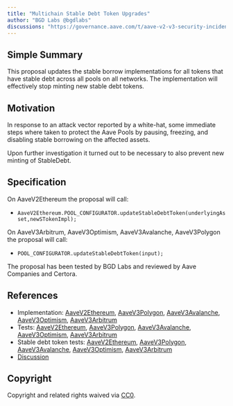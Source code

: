 ```yaml
---
title: "Multichain Stable Debt Token Upgrades"
author: "BGD Labs @bgdlabs"
discussions: "https://governance.aave.com/t/aave-v2-v3-security-incident-04-11-2023/15335/26"
---
```


## Simple Summary

This proposal updates the stable borrow implementations for all tokens that have stable debt across all pools on all networks.
The implementation will effectively stop minting new stable debt tokens.

## Motivation

In response to an attack vector reported by a white-hat, some immediate steps where taken to protect the Aave Pools by pausing, freezing, and disabling stable borrowing on the affected assets.

Upon further investigation it turned out to be necessary to also prevent new minting of StableDebt.

## Specification

On AaveV2Ethereum the proposal will call:

- `AaveV2Ethereum.POOL_CONFIGURATOR.updateStableDebtToken(underlyingAsset,newSTokenImpl);`

On AaveV3Arbitrum, AaveV3Optimism, AaveV3Avalanche, AaveV3Polygon the proposal will call:

- `POOL_CONFIGURATOR.updateStableDebtToken(input);`

The proposal has been tested by BGD Labs and reviewed by Aave Companies and Certora.

## References

- Implementation: [AaveV2Ethereum](https://github.com/bgd-labs/stable-rate-patch/blob/main/src/payloads/V2EthSTokenPayload.sol), [AaveV3Polygon](https://github.com/bgd-labs/stable-rate-patch/blob/main/src/payloads/V3PolSTokenPayload.sol), [AaveV3Avalanche](https://github.com/bgd-labs/stable-rate-patch/blob/main/src/payloads/V3AvaxSTokenPayload.sol), [AaveV3Optimism](https://github.com/bgd-labs/stable-rate-patch/blob/main/src/payloads/V3OptSTokenPayload.sol), [AaveV3Arbitrum](https://github.com/bgd-labs/stable-rate-patch/blob/main/src/payloads/V3ArbSTokenPayload.sol)
- Tests: [AaveV2Ethereum](https://github.com/bgd-labs/aave-proposals-v3/blob/main/src/20231106_Multi_DebtTokenUpdates/AaveV2Ethereum_DebtTokenUpdates_20231106.t.sol), [AaveV3Polygon](https://github.com/bgd-labs/aave-proposals-v3/blob/main/src/20231106_Multi_DebtTokenUpdates/AaveV3Polygon_DebtTokenUpdates_20231106.t.sol), [AaveV3Avalanche](https://github.com/bgd-labs/aave-proposals-v3/blob/main/src/20231106_Multi_DebtTokenUpdates/AaveV3Avalanche_DebtTokenUpdates_20231106.t.sol), [AaveV3Optimism](https://github.com/bgd-labs/aave-proposals-v3/blob/main/src/20231106_Multi_DebtTokenUpdates/AaveV3Optimism_DebtTokenUpdates_20231106.t.sol), [AaveV3Arbitrum](https://github.com/bgd-labs/aave-proposals-v3/blob/main/src/20231106_Multi_DebtTokenUpdates/AaveV3Arbitrum_DebtTokenUpdates_20231106.t.sol)
- Stable debt token tests: [AaveV2Ethereum](https://github.com/bgd-labs/stable-rate-patch/blob/main/tests/V2EthSToken.t.sol), [AaveV3Polygon](https://github.com/bgd-labs/stable-rate-patch/blob/main/tests/V3PolSToken.t.sol), [AaveV3Avalanche](https://github.com/bgd-labs/stable-rate-patch/blob/main/tests/V3AvaxSToken.t.sol), [AaveV3Optimism](https://github.com/bgd-labs/stable-rate-patch/blob/main/tests/V3OptSToken.t.sol), [AaveV3Arbitrum](https://github.com/bgd-labs/stable-rate-patch/blob/main/tests/V3ArbSToken.t.sol)
- [Discussion](https://governance.aave.com/t/aave-v2-v3-security-incident-04-11-2023/15335/26)

## Copyright

Copyright and related rights waived via [CC0](https://creativecommons.org/publicdomain/zero/1.0/).
